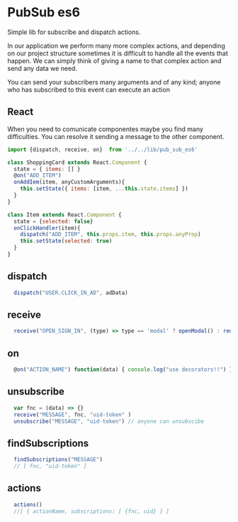 
# PubSub es6
Simple lib for subscribe and dispatch actions.

In our application we perform many more complex actions, and depending on our project structure sometimes it is difficult to handle all the events that happen.
We can simply think of giving a name to that complex action and send any data we need.

You can send your subscribers many arguments and of any kind; anyone who has subscribed to this event can execute an action

## React 
When you need to comunicate componentes maybe you find many difficulties.
You can resolve it sending a message to the other component.

```javascript
import {dispatch, receive, on}  from '../../lib/pub_sub_es6'

class ShoppingCard extends React.Component {
  state = { items: [] }
  @on("ADD_ITEM")
  onAddIem(item, anyCustomArguments){ 
    this.setState({ items: [item, ...this.state.items] })
  }
}

class Item extends React.Component {
  state = {selected: false}
  onClickHandler(item){
    dispatch("ADD_ITEM", this.props.item, this.props.anyProp)
    this.setState(selected: true)
  }
}
```
## dispatch
```javascript
  dispatch("USER.CLICK_IN_AD", adData)
```
## receive
```javascript
  receive("OPEN_SIGN_IN", (type) => type == 'modal' ? openModal() : redirectToSignIn() )
 ```
## on
```javascript
  @on("ACTION_NAME") function(data) { console.log("use decorators!!") }
```
## unsubscribe
```javascript
  var fnc = (data) => {}
  receive("MESSAGE", fnc, "uid-token" )
  unsubscribe("MESSAGE", "uid-token") // anyone can unsubscibe 
 ```
## findSubscriptions
 ```javascript
   findSubscriptions("MESSAGE")
   // [ fnc, "uid-token" ]
 ```
## actions
 ```javascript
   actions()
   //[ { actionName, subscriptions: [ {fnc, uid} ] ]
```

